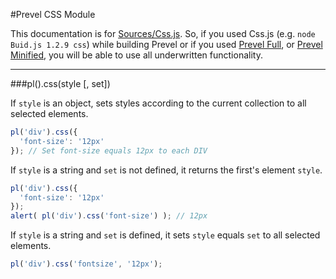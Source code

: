 #Prevel CSS Module

This documentation is for [Sources/Css.js](https://github.com/chernikovalexey/Prevel/blob/master/Sources/Css.js). So, if you used Css.js (e.g. `node Buid.js 1.2.9 css`) while building Prevel or if you used [Prevel Full](https://github.com/chernikovalexey/Prevel/blob/master/prevel-full.js), or [Prevel Minified](https://github.com/chernikovalexey/Prevel/blob/master/prevel-min.js), you will be able to use all underwritten functionality.

---

###pl().css(style [, set])

If `style` is an object, sets styles according to the current collection to all selected elements.

  ```javascript
  pl('div').css({
    'font-size': '12px'
  }); // Set font-size equals 12px to each DIV
  ```
  
If `style` is a string and `set` is not defined, it returns the first's element `style`.

  ```javascript
  pl('div').css({
    'font-size': '12px'
  });
  alert( pl('div').css('font-size') ); // 12px
  ```

If `style` is a string and `set` is defined, it sets `style` equals `set` to all selected elements.

  ```javascript
  pl('div').css('fontsize', '12px');
  ```